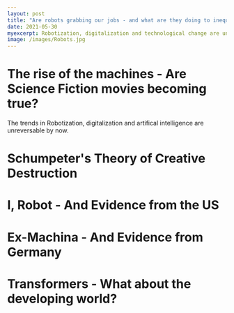 ```yaml
---
layout: post
title: "Are robots grabbing our jobs - and what are they doing to inequality?"
date: 2021-05-30
myexcerpt: Robotization, digitalization and technological change are unstoppable by now. It is still unclear how these technological improvements will affect labor markets, and especially the poor. Are they a potential to reduce inequality - or a threat further exacerbating already existing gaps?  
image: /images/Robots.jpg
---
```


# The rise of the machines - Are Science Fiction movies becoming true?

The trends in Robotization, digitalization and artifical intelligence are unreversable by now. 

# Schumpeter's Theory of Creative Destruction

# I, Robot - And Evidence from the US 

# Ex-Machina - And Evidence from Germany 

# Transformers - What about the developing world? 

